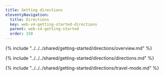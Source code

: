 ```yaml
---
title: Getting directions
eleventyNavigation:
  title: Directions
  key: web-v4-getting-started-directions
  parent: web-v4-getting-started
  order: 150
---
```


<!-- Overview -->
{% include "../../../shared/getting-started/directions/overview.md" %}

<!-- Directions -->
{% include "../../../shared/getting-started/directions/directions.md" %}


<!-- Travel-mode -->
{% include "../../../shared/getting-started/directions/travel-mode.md" %}
